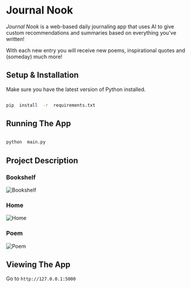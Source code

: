 #  Journal Nook

*Journal Nook* is a web-based daily journaling app that uses AI to give custom recommendations and summaries based on everything you've written!  

With each new entry you will receive new poems, inspirational quotes and (someday) much more!

##  Setup & Installation

  

Make sure you have the latest version of Python installed.

  

```bash

pip  install  -r  requirements.txt

```

  

##  Running The App

  

```bash

python  main.py

```

## Project Description 

### Bookshelf
![Bookshelf](https://github.com/Soojin-Lee0819/Journal_Nook/tree/main/images/bookshelf.png)

### Home
![Home](https://github.com/Soojin-Lee0819/Journal_Nook/tree/main/images/home.png)

### Poem
![Poem](https://github.com/Soojin-Lee0819/Journal_Nook/tree/main/images/poem.png)



  

##  Viewing The App

  

Go to `http://127.0.0.1:5000`
